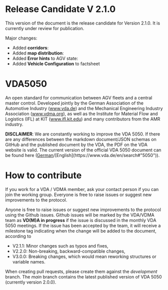 # Release Candidate V 2.1.0
This version of the document is the release candidate for Version 2.1.0. It is currently under review for publication.

Major changes:
- Added **corridors**:
- Added **map distribution**:
- Added **Error hints** to AGV state:
- Added **Vehicle Configuration** to factsheet

# VDA5050

An open standard for communication between AGV fleets and a central master control. Developed jointly by the German Association of the Automotive Industry (www.vda.de) and the Mechanical Engineering Industry Association (www.vdma.org), as well as the Institute for Material Flow and Logistics (IFL) at KIT (www.ifl.kit.edu) and many contributors from the AMR industry.

**DISCLAIMER**: We are constantly working to improve the VDA 5050. If there are any differences between the markdown document/JSON schemas on GitHub and the published document by the VDA, the PDF on the VDA website is valid. The current version of the official VDA 5050 document can be found here ([German](https://www.vda.de/de/suche#"5050")/[English](https://www.vda.de/en/search#"5050")).

# How to contribute
If you work for a VDA / VDMA member, ask your contact person if you can join the working group.
Everyone is free to raise issues or suggest new improvements to the protocol.

Anyone is free to raise issues or suggest new improvements to the protocol using the Github issues. Github issues will be marked by the VDA/VDMA team as **VD(M)A in progress** if the issue is discussed in the monthly VDA 5050 meetings. If the issue has been accepted by the team, it will receive a milestone tag indicating when the change will be added to the document, according to

- V2.1.1: Minor changes such as typos and fixes,
- V2.2.0: Non-breaking, backward-compatible changes,
- V3.0.0: Breaking changes, which would mean reworking structures or variable names.

When creating pull requests, please create them against the *development* branch. The *main* branch contains the latest published version of VDA 5050 (currently version 2.0.0).
